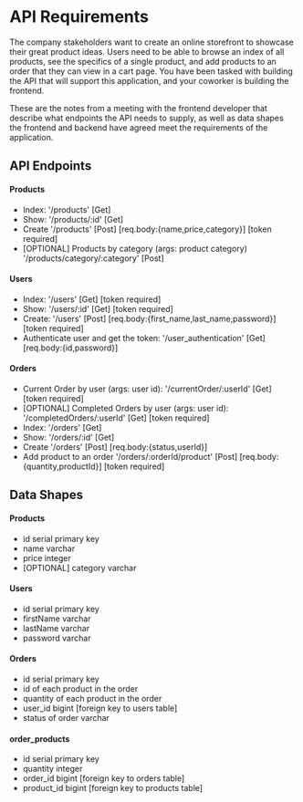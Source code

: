 # API Requirements

The company stakeholders want to create an online storefront to showcase their great product ideas. Users need to be able to browse an index of all products, see the specifics of a single product, and add products to an order that they can view in a cart page. You have been tasked with building the API that will support this application, and your coworker is building the frontend.

These are the notes from a meeting with the frontend developer that describe what endpoints the API needs to supply, as well as data shapes the frontend and backend have agreed meet the requirements of the application.

## API Endpoints

#### Products

- Index: '/products' [Get]
- Show: '/products/:id' [Get]
- Create '/products' [Post] [req.body:{name,price,category}] [token required]
- [OPTIONAL] Products by category (args: product category) '/products/category/:category' [Post]

#### Users

- Index: '/users' [Get] [token required]
- Show: '/users/:id' [Get] [token required]
- Create: '/users' [Post] [req.body:{first_name,last_name,password}] [token required]
- Authenticate user and get the token: '/user_authentication' [Get] [req.body:{id,password}]

#### Orders

- Current Order by user (args: user id): '/currentOrder/:userId' [Get] [token required]
- [OPTIONAL] Completed Orders by user (args: user id): '/completedOrders/:userId' [Get] [token required]
- Index: '/orders' [Get]
- Show: '/orders/:id' [Get]
- Create '/orders' [Post] [req.body:{status,userId}]
- Add product to an order '/orders/:orderId/product' [Post] [req.body:{quantity,productId}] [token required]

## Data Shapes

#### Products

- id serial primary key
- name varchar
- price integer
- [OPTIONAL] category varchar

#### Users

- id serial primary key
- firstName varchar
- lastName varchar
- password varchar

#### Orders

- id serial primary key
- id of each product in the order
- quantity of each product in the order
- user_id bigint [foreign key to users table]
- status of order varchar

#### order_products

- id serial primary key
- quantity integer
- order_id bigint [foreign key to orders table]
- product_id bigint [foreign key to products table]

